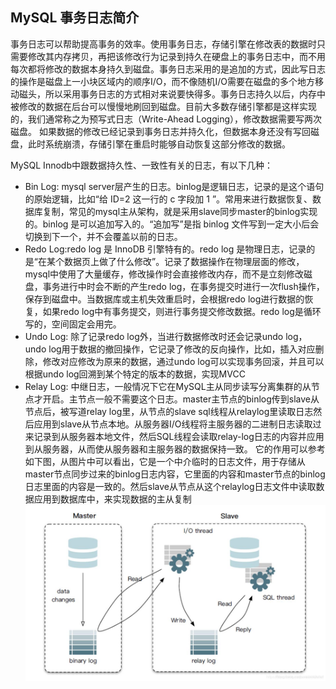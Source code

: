 ## <span id="mysql-log">MySQL 事务日志简介</span>

事务日志可以帮助提高事务的效率。使用事务日志，存储引擎在修改表的数据时只需要修改其内存拷贝，再把该修改行为记录到持久在硬盘上的事务日志中，而不用每次都将修改的数据本身持久到磁盘。事务日志采用的是追加的方式，因此写日志的操作是磁盘上一小块区域内的顺序I/O，而不像随机I/O需要在磁盘的多个地方移动磁头，所以采用事务日志的方式相对来说要快得多。事务日志持久以后，内存中被修改的数据在后台可以慢慢地刷回到磁盘。目前大多数存储引擎都是这样实现的，我们通常称之为预写式日志（Write-Ahead Logging），修改数据需要写两次磁盘。
 如果数据的修改已经记录到事务日志并持久化，但数据本身还没有写回磁盘，此时系统崩溃，存储引擎在重启时能够自动恢复这部分修改的数据。

MySQL Innodb中跟数据持久性、一致性有关的日志，有以下几种：

- Bin Log: mysql server层产生的日志。binlog是逻辑日志，记录的是这个语句的原始逻辑，比如“给 ID=2 这一行的 c 字段加 1 ”。常用来进行数据恢复、数据库复制，常见的mysql主从架构，就是采用slave同步master的binlog实现的。binlog 是可以追加写入的。“追加写”是指 binlog 文件写到一定大小后会切换到下一个，并不会覆盖以前的日志。
- Redo Log:redo log 是 InnoDB 引擎特有的。redo log 是物理日志，记录的是“在某个数据页上做了什么修改”。记录了数据操作在物理层面的修改，mysql中使用了大量缓存，修改操作时会直接修改内存，而不是立刻修改磁盘，事务进行中时会不断的产生redo log，在事务提交时进行一次flush操作，保存到磁盘中。当数据库或主机失效重启时，会根据redo log进行数据的恢复，如果redo log中有事务提交，则进行事务提交修改数据。redo log是循环写的，空间固定会用完。
- Undo Log: 除了记录redo log外，当进行数据修改时还会记录undo log，undo log用于数据的撤回操作，它记录了修改的反向操作，比如，插入对应删除，修改对应修改为原来的数据，通过undo log可以实现事务回滚，并且可以根据undo log回溯到某个特定的版本的数据，实现MVCC
- Relay Log: 中继日志，一般情况下它在MySQL主从同步读写分离集群的从节点才开启。主节点一般不需要这个日志。master主节点的binlog传到slave从节点后，被写道relay log里，从节点的slave sql线程从relaylog里读取日志然后应用到slave从节点本地。从服务器I/O线程将主服务器的二进制日志读取过来记录到从服务器本地文件，然后SQL线程会读取relay-log日志的内容并应用到从服务器，从而使从服务器和主服务器的数据保持一致。
  它的作用可以参考如下图，从图片中可以看出，它是一个中介临时的日志文件，用于存储从master节点同步过来的binlog日志内容，它里面的内容和master节点的binlog日志里面的内容是一致的。然后slave从节点从这个relaylog日志文件中读取数据应用到数据库中，来实现数据的主从复制 ![avartar](https://github.com/craftlook/Note/blob/master/image/db/relay-log.png)
